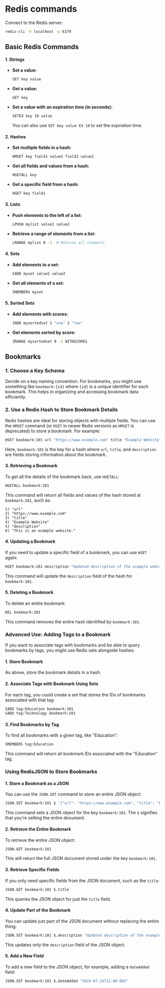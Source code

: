 # Redis commands

Connect to the Redis server:

```bash
redis-cli -h localhost -p 6379
```

## Basic Redis Commands

#### 1. **Strings**
- **Set a value:**
  ```bash
  SET key value
  ```
- **Get a value:**
  ```bash
  GET key
  ```
- **Set a value with an expiration time (in seconds):**
  ```bash
  SETEX key 10 value 
  ```
  You can also use `SET key value EX 10` to set the expiration time.

#### 2. **Hashes**
- **Set multiple fields in a hash:**
  ```bash
  HMSET key field1 value1 field2 value2
  ```
- **Get all fields and values from a hash:**
  ```bash
  HGETALL key
  ```
- **Get a specific field from a hash:**
  ```bash
  HGET key field1
  ```

#### 3. **Lists**
- **Push elements to the left of a list:**
  ```bash
  LPUSH mylist value1 value2
  ```
- **Retrieve a range of elements from a list:**
  ```bash
  LRANGE mylist 0 -1  # Returns all elements
  ```

#### 4. **Sets**
- **Add elements to a set:**
  ```bash
  SADD myset value1 value2
  ```
- **Get all elements of a set:**
  ```bash
  SMEMBERS myset
  ```

#### 5. **Sorted Sets**
- **Add elements with scores:**
  ```bash
  ZADD mysortedset 1 "one" 2 "two"
  ```
- **Get elements sorted by score:**
  ```bash
  ZRANGE mysortedset 0 -1 WITHSCORES
  ```

## Bookmarks

### **1. Choose a Key Schema**
Decide on a key naming convention. For bookmarks, you might use something like `bookmark:{id}` where `{id}` is a unique identifier for each bookmark. This helps in organizing and accessing bookmark data efficiently.

### **2. Use a Redis Hash to Store Bookmark Details**
Redis hashes are ideal for storing objects with multiple fields. You can use the `HMSET` command (or `HSET` in newer Redis versions as `HMSET` is deprecated) to store a bookmark. For example:

```bash
HSET bookmark:101 url "https://www.example.com" title "Example Website" description "This is an example website."
```

Here, `bookmark:101` is the key for a hash where `url`, `title`, and `description` are fields storing information about the bookmark.

#### **3. Retrieving a Bookmark**
To get all the details of the bookmark back, use `HGETALL`:

```bash
HGETALL bookmark:101
```

This command will return all fields and values of the hash stored at `bookmark:101`, such as:

```
1) "url"
2) "https://www.example.com"
3) "title"
4) "Example Website"
5) "description"
6) "This is an example website."
```

#### **4. Updating a Bookmark**
If you need to update a specific field of a bookmark, you can use `HSET` again:

```bash
HSET bookmark:101 description "Updated description of the example website."
```

This command will update the `description` field of the hash for `bookmark:101`.

#### **5. Deleting a Bookmark**
To delete an entire bookmark:

```bash
DEL bookmark:101
```

This command removes the entire hash identified by `bookmark:101`.

### Advanced Use: Adding Tags to a Bookmark

If you want to associate tags with bookmarks and be able to query bookmarks by tags, you might use Redis sets alongside hashes:

#### **1. Store Bookmark**
As above, store the bookmark details in a hash.

#### **2. Associate Tags with Bookmark Using Sets**
For each tag, you could create a set that stores the IDs of bookmarks associated with that tag:

```bash
SADD tag:Education bookmark:101
SADD tag:Technology bookmark:101
```

#### **3. Find Bookmarks by Tag**
To find all bookmarks with a given tag, like "Education":

```bash
SMEMBERS tag:Education
```

This command will return all bookmark IDs associated with the "Education" tag.

### Using RedisJSON to Store Bookmarks


#### **1. Store a Bookmark as a JSON**

You can use the `JSON.SET` command to store an entire JSON object:

```bash
JSON.SET bookmark:101 $ '{"url": "https://www.example.com", "title": "Example Website", "description": "This is an example website.", "tags": ["Education", "Technology"]}'
```

This command sets a JSON object for the key `bookmark:101`. The `$` signifies that you're setting the entire document.

#### **2. Retrieve the Entire Bookmark**

To retrieve the entire JSON object:

```bash
JSON.GET bookmark:101
```

This will return the full JSON document stored under the key `bookmark:101`.

#### **3. Retrieve Specific Fields**

If you only need specific fields from the JSON document, such as the `title`:

```bash
JSON.GET bookmark:101 $.title
```

This queries the JSON object for just the `title` field.

#### **4. Update Part of the Bookmark**

You can update just part of the JSON document without replacing the entire thing:

```bash
JSON.SET bookmark:101 $.description "Updated description of the example website."
```

This updates only the `description` field of the JSON object.

#### **5. Add a New Field**

To add a new field to the JSON object, for example, adding a `dateAdded` field:

```bash
JSON.SET bookmark:101 $.dateAdded "2024-07-24T12:00:00Z"
```